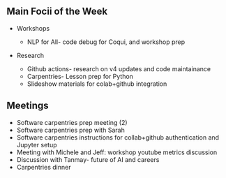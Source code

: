 ## Main Focii of the Week
- Workshops
    - NLP for All- code debug for Coqui, and workshop prep 

- Research
    - Github actions- research on v4 updates and code maintainance
    - Carpentries- Lesson prep for Python
    - Slideshow materials for colab+github integration

## Meetings
- Software carpentries prep meeting (2)
- Software carpentries prep with Sarah
- Software carpentries instructions for collab+github authentication and Jupyter setup
- Meeting with Michele and Jeff: workshop youtube metrics discussion
- Discussion with Tanmay- future of AI and careers
- Carpentries dinner




 
